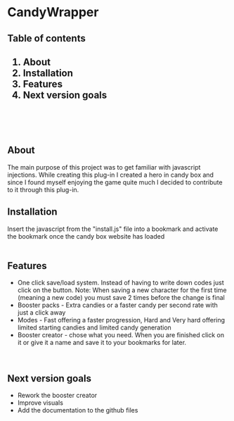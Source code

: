 CandyWrapper
============

<h2>Table of contents<h2>

<ol>
<li>About</li>
<li>Installation </li>
<li>Features</li>
<li>Next version goals</li>
</ol>
<br/><br/>
<h2>About</h2>
<p>The main purpose of this project was to get familiar with javascript injections. 
While creating this plug-in I created a hero in candy box and since I found myself enjoying the game quite much I decided
to contribute to it through this plug-in.
</p>
<h2>Installation</h2>
<p>Insert the javascript from the "install.js" file into a bookmark and activate the bookmark once the candy box website has loaded<br/>
<br/>
<h2>Features</h2>
<ul>
	<li>One click save/load system. Instead of having to write down codes just click on the button. Note: When saving a new character for the first time (meaning a new code) you must save 2 times before the change is final</li>
	<li>Booster packs - Extra candies or a faster candy per second rate with just a click away</li>
	<li>Modes - Fast offering a faster progression, Hard and Very hard offering limited starting candies and limited candy generation</li>
	<li>Booster creator - chose what you need. When you are finished click on it or give it a name and save it to your bookmarks for later.</li>
</ul>
<br/>
<h2>Next version goals</h2>
<ul>
<li>Rework the booster creator</li>
<li>Improve visuals</li>
<li>Add the documentation to the github files</li>
</ul>
